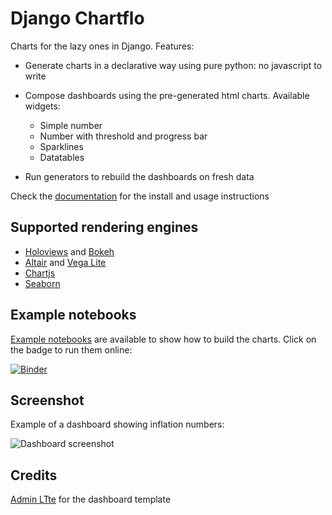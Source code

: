# Django Chartflo

Charts for the lazy ones in Django. Features:

- Generate charts in a declarative way using pure python: no javascript to write

- Compose dashboards using the pre-generated html charts. Available widgets:
   - Simple number
   - Number with threshold and progress bar
   - Sparklines
   - Datatables

- Run generators to rebuild the dashboards on fresh data

Check the [documentation](http://django-chartflo.readthedocs.io/en/latest/index.html) for the install and usage
instructions

## Supported rendering engines

- [Holoviews](http://holoviews.org/) and [Bokeh](http://bokeh.pydata.org/)
- [Altair](http://altair-viz.github.io/) and [Vega Lite](https://vega.github.io/vega-lite)
- [Chartjs](http://www.chartjs.org/)
- [Seaborn](http://seaborn.pydata.org/)

## Example notebooks

[Example notebooks](https://github.com/synw/django-chartflo-notebooks) are available to show how to build the charts. 
Click on the badge to run them online:

[![Binder](https://mybinder.org/badge.svg)](https://mybinder.org/v2/gh/synw/django-chartflo-notebooks/master)

## Screenshot

Example of a dashboard showing inflation numbers:

![Dashboard screenshot](https://raw.github.com/synw/django-chartflo/master/docs/img/inflation_dashboard.png)

## Credits

[Admin LTte](https://adminlte.io/) for the dashboard template

